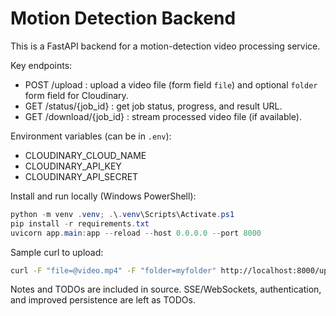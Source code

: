 # Motion Detection Backend

This is a FastAPI backend for a motion-detection video processing service.

Key endpoints:

- POST /upload : upload a video file (form field `file`) and optional `folder` form field for Cloudinary.
- GET /status/{job_id} : get job status, progress, and result URL.
- GET /download/{job_id} : stream processed video file (if available).

Environment variables (can be in `.env`):

- CLOUDINARY_CLOUD_NAME
- CLOUDINARY_API_KEY
- CLOUDINARY_API_SECRET

Install and run locally (Windows PowerShell):

```powershell
python -m venv .venv; .\.venv\Scripts\Activate.ps1
pip install -r requirements.txt
uvicorn app.main:app --reload --host 0.0.0.0 --port 8000
```

Sample curl to upload:

```bash
curl -F "file=@video.mp4" -F "folder=myfolder" http://localhost:8000/upload
```

Notes and TODOs are included in source. SSE/WebSockets, authentication, and improved persistence are left as TODOs.
